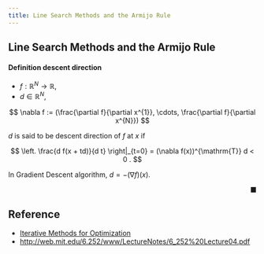 ```yaml
---
title: Line Search Methods and the Armijo Rule
---
```


## Line Search Methods and the Armijo Rule

#### Definition descent direction
* $f: \mathbb{R}^{N} \rightarrow \mathbb{R}$,
* $d \in \mathbb{R}^{N}$,

$$
    \nabla f
    :=
    (\frac{\partial f}{\partial x^{1}}, \cdots, \frac{\partial f}{\partial x^{N}})
$$

$d$ is said to be descent direction of $f$ at $x$ if

$$
    \left.
        \frac{d f(x + td)}{d t}
    \right|_{t=0}
    =
    (\nabla f(x))^{\mathrm{T}} d
    < 0
    .
$$

In Gradient Descent algorithm, $d = - (\nabla f)(x)$.

<div class="end-of-statement" style="text-align: right">■</div>

## Reference
* [Iterative Methods for Optimization](http://www.ec-securehost.com/SIAM/FR18.html)
* http://web.mit.edu/6.252/www/LectureNotes/6_252%20Lecture04.pdf
